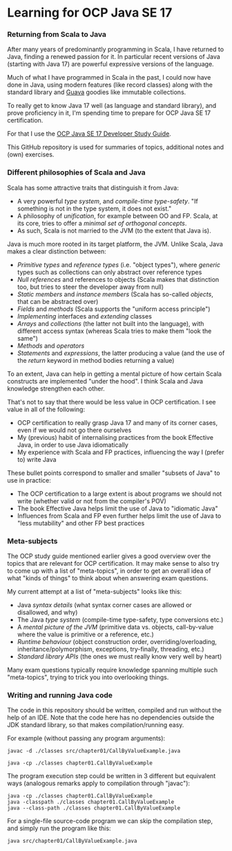 # Learning for OCP Java SE 17

### Returning from Scala to Java

After many years of predominantly programming in Scala, I have returned to Java, finding a renewed
passion for it. In particular recent versions of Java (starting with Java 17) are powerful expressive
versions of the language.

Much of what I have programmed in Scala in the past, I could now have done in Java, using modern features
(like record classes) along with the standard library and [Guava](https://guava.dev/) goodies like immutable collections.

To really get to know Java 17 well (as language and standard library), and prove proficiency in it, I'm 
spending time to prepare for OCP Java SE 17 certification.

For that I use the
[OCP Java SE 17 Developer Study Guide](https://www.amazon.com/Oracle-Certified-Professional-Developer-Study/dp/1119864585/ref=sr_1_1?crid=1GIZNHYFXHAK4&dib=eyJ2IjoiMSJ9.Mz5O0lUSaZhUZ-O1Mi__dRPfXHL9GM_CfZ3JDTz910a2d8XI7Vsfj7zwcywJAfMcubfCglH02m8PwlAk_DORk8SS5460zaDP1fskFDX4sUiFVR4pxE1Ln0VIY-g5awTQaOJKp4t0Y1HchXkrw0HtOeVSHg3dHG8Jql9TibGCj-WeXYyNdMp4zWtgM4EimHpl4wvlJZufvGpNjNEmXIObAd2B1mp1skt5k7v_B-k_Ip4.bRERgxl7gsekO5AihUKuOeT_yoO6Bsg7jHigb4sjHEM&dib_tag=se&keywords=ocp+java+se17&qid=1714573695&sprefix=ocp+java+%2Caps%2C192&sr=8-1).

This GitHub repository is used for summaries of topics, additional notes and (own) exercises.

### Different philosophies of Scala and Java

Scala has some attractive traits that distinguish it from Java:
* A very powerful *type system*, and *compile-time type-safety*. "If something is not in the type system, it does not exist."
* A philosophy of *unification*, for example between OO and FP. Scala, at its core, tries to offer a *minimal set of orthogonal concepts*.
* As such, Scala is not married to the JVM (to the extent that Java is).

Java is much more rooted in its target platform, the JVM. Unlike Scala, Java makes a clear distinction between:
* *Primitive types* and *reference types* (i.e. "object types"), where *generic* types such as collections can only abstract over reference types
* *Null references* and references to objects (Scala makes that distinction too, but tries to steer the developer away from null)
* *Static members* and *instance members* (Scala has so-called *objects*, that can be abstracted over)
* *Fields* and *methods* (Scala supports the "uniform access principle")
* *Implementing* interfaces and *extending* classes
* *Arrays* and *collections* (the latter not built into the language), with different access syntax (whereas Scala tries to make them "look the same")
* *Methods* and *operators*
* *Statements* and *expressions*, the latter producing a value (and the use of the *return* keyword in method bodies returning a value)

To an extent, Java can help in getting a mental picture of how certain Scala constructs are implemented "under the hood".
I think Scala and Java knowledge strengthen each other.

That's not to say that there would be less value in OCP certification. I see value in all of the following:
* OCP certification to really grasp Java 17 and many of its corner cases, even if we would not go there ourselves
* My (previous) habit of internalising practices from the book Effective Java, in order to use Java idiomatically
* My experience with Scala and FP practices, influencing the way I (prefer to) write Java

These bullet points correspond to smaller and smaller "subsets of Java" to use in practice:
* The OCP certification to a large extent is about programs we should not write (whether valid or not from the compiler's POV)
* The book Effective Java helps limit the use of Java to "idiomatic Java"
* Influences from Scala and FP even further helps limit the use of Java to "less mutability" and other FP best practices

### Meta-subjects

The OCP study guide mentioned earlier gives a good overview over the topics that are relevant for OCP certification.
It may make sense to also try to come up with a list of "meta-topics", in order to get an overall idea of what "kinds of
things" to think about when answering exam questions.

My current attempt at a list of "meta-subjects" looks like this:
* Java *syntax details* (what syntax corner cases are allowed or disallowed, and why)
* The Java *type system* (compile-time type-safety, type conversions etc.)
* A *mental picture of the JVM* (primitive data vs. objects, call-by-value where the value is primitive or a reference, etc.)
* *Runtime behaviour* (object construction order, overriding/overloading, inheritance/polymorphism, exceptions, try-finally, threading, etc.)
* *Standard library APIs* (the ones we must really know very well by heart)

Many exam questions typically require knowledge spanning multiple such "meta-topics", trying to trick you into overlooking
things.

### Writing and running Java code

The code in this repository should be written, compiled and run without the help of an IDE.
Note that the code here has no dependencies outside the JDK standard library, so that makes compilation/running easy.

For example (without passing any program arguments):

```shell
javac -d ./classes src/chapter01/CallByValueExample.java

java -cp ./classes chapter01.CallByValueExample
```

The program execution step could be written in 3 different but equivalent ways (analogous remarks apply to compilation through "javac"):

```shell
java -cp ./classes chapter01.CallByValueExample
java -classpath ./classes chapter01.CallByValueExample
java --class-path ./classes chapter01.CallByValueExample
```

For a single-file source-code program we can skip the compilation step, and simply run the program like this:

```shell
java src/chapter01/CallByValueExample.java
```

